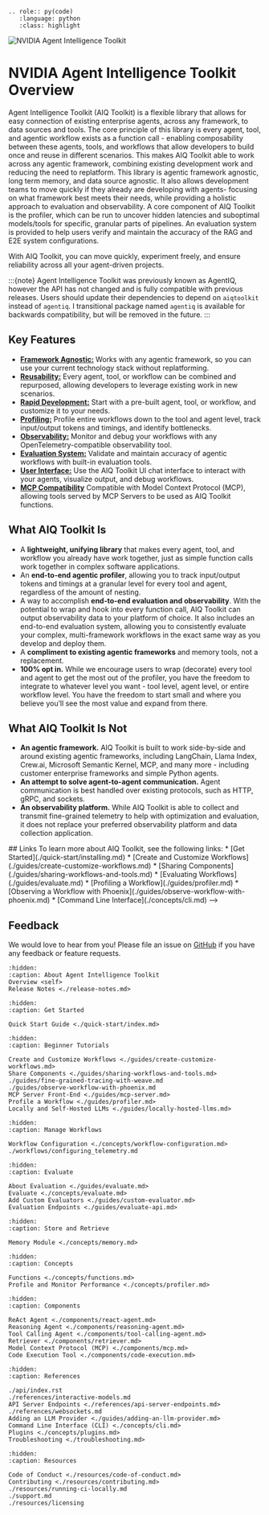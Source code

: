 <!--
SPDX-FileCopyrightText: Copyright (c) 2025, NVIDIA CORPORATION & AFFILIATES. All rights reserved.
SPDX-License-Identifier: Apache-2.0

Licensed under the Apache License, Version 2.0 (the "License");
you may not use this file except in compliance with the License.
You may obtain a copy of the License at

http://www.apache.org/licenses/LICENSE-2.0

Unless required by applicable law or agreed to in writing, software
distributed under the License is distributed on an "AS IS" BASIS,
WITHOUT WARRANTIES OR CONDITIONS OF ANY KIND, either express or implied.
See the License for the specific language governing permissions and
limitations under the License.
-->


<!-- This role is needed at the index to set the default backtick role -->
```{eval-rst}
.. role:: py(code)
   :language: python
   :class: highlight
```

![NVIDIA Agent Intelligence Toolkit](./_static/aiqtoolkit_banner.png "AIQ Toolkit banner image")

# NVIDIA Agent Intelligence Toolkit Overview

Agent Intelligence Toolkit (AIQ Toolkit) is a flexible library that allows for easy connection of existing enterprise agents, across any framework, to data sources and tools. The core principle of this library is every agent, tool, and agentic workflow exists as a function call - enabling composability between these agents, tools, and workflows that allow developers to build once and reuse in different scenarios. This makes AIQ Toolkit able to work across any agentic framework, combining existing development work and reducing the need to replatform. This library is agentic framework agnostic, long term memory, and data source agnostic. It also allows development teams to move quickly if they already are developing with agents- focusing on what framework best meets their needs, while providing a holistic approach to evaluation and observability. A core component of AIQ Toolkit is the profiler, which can be run to uncover hidden latencies and suboptimal models/tools for specific, granular parts of pipelines. An evaluation system is provided to help users verify and maintain the accuracy of the RAG and E2E system configurations.

With AIQ Toolkit, you can move quickly, experiment freely, and ensure reliability across all your agent-driven projects.

:::{note}
Agent Intelligence Toolkit was previously known as <!-- vale off -->AgentIQ<!-- vale on -->, however the API has not changed and is fully compatible with previous releases. Users should update their dependencies to depend on `aiqtoolkit` instead of `agentiq`. I transitional package named `agentiq` is available for backwards compatibility, but will be removed in the future.
:::

## Key Features

- [**Framework Agnostic:**](./concepts/plugins.md) Works with any agentic framework, so you can use your current technology stack without replatforming.
- [**Reusability:**](./guides/sharing-workflows-and-tools.md) Every agent, tool, or workflow can be combined and repurposed, allowing developers to leverage existing work in new scenarios.
- [**Rapid Development:**](./guides/create-customize-workflows.md) Start with a pre-built agent, tool, or workflow, and customize it to your needs.
- [**Profiling:**](./guides/profiler.md) Profile entire workflows down to the tool and agent level, track input/output tokens and timings, and identify bottlenecks.
- [**Observability:**](./guides/observe-workflow-with-phoenix.md) Monitor and debug your workflows with any OpenTelemetry-compatible observability tool.
- [**Evaluation System:**](./guides/evaluate.md) Validate and maintain accuracy of agentic workflows with built-in evaluation tools.
- [**User Interface:**](./quick-start/launching-ui.md) Use the AIQ Toolkit UI chat interface to interact with your agents, visualize output, and debug workflows.
- [**MCP Compatibility**](./components/mcp.md) Compatible with Model Context Protocol (MCP), allowing tools served by MCP Servers to be used as AIQ Toolkit functions.

## What AIQ Toolkit Is

- A **lightweight, unifying library** that makes every agent, tool, and workflow you already have work together, just as simple function calls work together in complex software applications.
- An **end-to-end agentic profiler**, allowing you to track input/output tokens and timings at a granular level for every tool and agent, regardless of the amount of nesting.
- A way to accomplish **end-to-end evaluation and observability**. With the potential to wrap and hook into every function call, AIQ Toolkit can output observability data to your platform of choice. It also includes an end-to-end evaluation system, allowing you to consistently evaluate your complex, multi-framework workflows in the exact same way as you develop and deploy them.
- A **compliment to existing agentic frameworks** and memory tools, not a replacement.
- **100% opt in.** While we encourage users to wrap (decorate) every tool and agent to get the most out of the profiler, you have the freedom to integrate to whatever level you want - tool level, agent level, or entire workflow level. You have the freedom to start small and where you believe you’ll see the most value and expand from there.


## What AIQ Toolkit Is Not

- **An agentic framework.** AIQ Toolkit is built to work side-by-side and around existing agentic frameworks, including LangChain, Llama Index, Crew.ai, Microsoft Semantic Kernel, MCP, and many more - including customer enterprise frameworks and simple Python agents.
- **An attempt to solve agent-to-agent communication.** Agent communication is best handled over existing protocols, such as HTTP, gRPC, and sockets.
- **An observability platform.** While AIQ Toolkit is able to collect and transmit fine-grained telemetry to help with optimization and evaluation, it does not replace your preferred observability platform and data collection application.

<!-->
## Links

To learn more about AIQ Toolkit, see the following links:
* [Get Started](./quick-start/installing.md)
* [Create and Customize Workflows](./guides/create-customize-workflows.md)
* [Sharing Components](./guides/sharing-workflows-and-tools.md)
* [Evaluating Workflows](./guides/evaluate.md)
* [Profiling a Workflow](./guides/profiler.md)
* [Observing a Workflow with Phoenix](./guides/observe-workflow-with-phoenix.md)
* [Command Line Interface](./concepts/cli.md)
-->

## Feedback

We would love to hear from you! Please file an issue on [GitHub](https://github.com/NVIDIA/AIQToolkit/issues) if you have any feedback or feature requests.

```{toctree}
:hidden:
:caption: About Agent Intelligence Toolkit
Overview <self>
Release Notes <./release-notes.md>
```

```{toctree}
:hidden:
:caption: Get Started

Quick Start Guide <./quick-start/index.md>
```

```{toctree}
:hidden:
:caption: Beginner Tutorials

Create and Customize Workflows <./guides/create-customize-workflows.md>
Share Components <./guides/sharing-workflows-and-tools.md>
./guides/fine-grained-tracing-with-weave.md
./guides/observe-workflow-with-phoenix.md
MCP Server Front-End <./guides/mcp-server.md>
Profile a Workflow <./guides/profiler.md>
Locally and Self-Hosted LLMs <./guides/locally-hosted-llms.md>
```

```{toctree}
:hidden:
:caption: Manage Workflows

Workflow Configuration <./concepts/workflow-configuration.md>
./workflows/configuring_telemetry.md
```

```{toctree}
:hidden:
:caption: Evaluate

About Evaluation <./guides/evaluate.md>
Evaluate <./concepts/evaluate.md>
Add Custom Evaluators <./guides/custom-evaluator.md>
Evaluation Endpoints <./guides/evaluate-api.md>
```

```{toctree}
:hidden:
:caption: Store and Retrieve

Memory Module <./concepts/memory.md>
```

```{toctree}
:hidden:
:caption: Concepts

Functions <./concepts/functions.md>
Profile and Monitor Performance <./concepts/profiler.md>
```

```{toctree}
:hidden:
:caption: Components

ReAct Agent <./components/react-agent.md>
Reasoning Agent <./components/reasoning-agent.md>
Tool Calling Agent <./components/tool-calling-agent.md>
Retriever <./components/retriever.md>
Model Context Protocol (MCP) <./components/mcp.md>
Code Execution Tool <./components/code-execution.md>
```

```{toctree}
:hidden:
:caption: References

./api/index.rst
./references/interactive-models.md
API Server Endpoints <./references/api-server-endpoints.md>
./references/websockets.md
Adding an LLM Provider <./guides/adding-an-llm-provider.md>
Command Line Interface (CLI) <./concepts/cli.md>
Plugins <./concepts/plugins.md>
Troubleshooting <./troubleshooting.md>
```

```{toctree}
:hidden:
:caption: Resources

Code of Conduct <./resources/code-of-conduct.md>
Contributing <./resources/contributing.md>
./resources/running-ci-locally.md
./support.md
./resources/licensing
```
